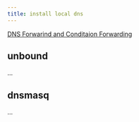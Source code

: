 ```yaml
---
title: install local dns
---
```


[DNS Forwarind and Conditaion Forwarding](https://medium.com/tech-jobs-academy/dns-forwarding-and-conditional-forwarding-f3118bc93984)

## unbound

...

## dnsmasq

...
